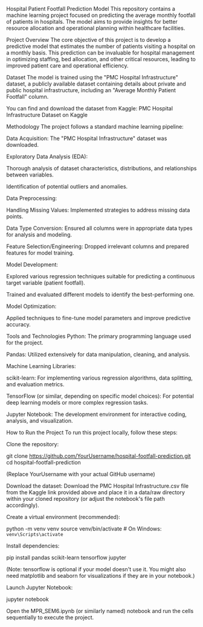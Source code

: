 Hospital Patient Footfall Prediction Model
This repository contains a machine learning project focused on predicting the average monthly footfall of patients in hospitals. The model aims to provide insights for better resource allocation and operational planning within healthcare facilities.

Project Overview
The core objective of this project is to develop a predictive model that estimates the number of patients visiting a hospital on a monthly basis. This prediction can be invaluable for hospital management in optimizing staffing, bed allocation, and other critical resources, leading to improved patient care and operational efficiency.

Dataset
The model is trained using the "PMC Hospital Infrastructure" dataset, a publicly available dataset containing details about private and public hospital infrastructure, including an "Average Monthly Patient Footfall" column.

You can find and download the dataset from Kaggle:
PMC Hospital Infrastructure Dataset on Kaggle

Methodology
The project follows a standard machine learning pipeline:

Data Acquisition: The "PMC Hospital Infrastructure" dataset was downloaded.

Exploratory Data Analysis (EDA):

Thorough analysis of dataset characteristics, distributions, and relationships between variables.

Identification of potential outliers and anomalies.

Data Preprocessing:

Handling Missing Values: Implemented strategies to address missing data points.

Data Type Conversion: Ensured all columns were in appropriate data types for analysis and modeling.

Feature Selection/Engineering: Dropped irrelevant columns and prepared features for model training.

Model Development:

Explored various regression techniques suitable for predicting a continuous target variable (patient footfall).

Trained and evaluated different models to identify the best-performing one.

Model Optimization:

Applied techniques to fine-tune model parameters and improve predictive accuracy.

Tools and Technologies
Python: The primary programming language used for the project.

Pandas: Utilized extensively for data manipulation, cleaning, and analysis.

Machine Learning Libraries:

scikit-learn: For implementing various regression algorithms, data splitting, and evaluation metrics.

TensorFlow (or similar, depending on specific model choices): For potential deep learning models or more complex regression tasks.

Jupyter Notebook: The development environment for interactive coding, analysis, and visualization.

How to Run the Project
To run this project locally, follow these steps:

Clone the repository:

git clone https://github.com/YourUsername/hospital-footfall-prediction.git
cd hospital-footfall-prediction

(Replace YourUsername with your actual GitHub username)

Download the dataset:
Download the PMC Hospital Infrastructure.csv file from the Kaggle link provided above and place it in a data/raw directory within your cloned repository (or adjust the notebook's file path accordingly).

Create a virtual environment (recommended):

python -m venv venv
source venv/bin/activate  # On Windows: `venv\Scripts\activate`

Install dependencies:

pip install pandas scikit-learn tensorflow jupyter

(Note: tensorflow is optional if your model doesn't use it. You might also need matplotlib and seaborn for visualizations if they are in your notebook.)

Launch Jupyter Notebook:

jupyter notebook

Open the MPR_SEM6.ipynb (or similarly named) notebook and run the cells sequentially to execute the project.